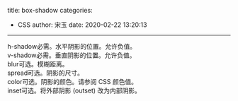title: box-shadow
categories:
 - CSS
author: 宋玉
date: 2020-02-22 13:20:13
---
h-shadow必需。水平阴影的位置。允许负值。<br />v-shadow必需。垂直阴影的位置。允许负值。<br />blur可选。模糊距离。<br />spread可选。阴影的尺寸。 <br />color可选。阴影的颜色。请参阅 CSS 颜色值。<br />inset可选。将外部阴影 (outset) 改为内部阴影。
